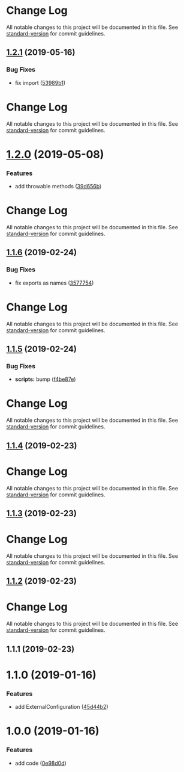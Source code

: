 # Change Log

All notable changes to this project will be documented in this file. See [standard-version](https://github.com/conventional-changelog/standard-version) for commit guidelines.

## [1.2.1](https://github.com/solid-soda/config/compare/v1.2.0...v1.2.1) (2019-05-16)


### Bug Fixes

* fix import ([53989b1](https://github.com/solid-soda/config/commit/53989b1))



# Change Log

All notable changes to this project will be documented in this file. See [standard-version](https://github.com/conventional-changelog/standard-version) for commit guidelines.

# [1.2.0](https://github.com/solid-soda/config/compare/v1.1.6...v1.2.0) (2019-05-08)


### Features

* add throwable methods ([39d656b](https://github.com/solid-soda/config/commit/39d656b))



# Change Log

All notable changes to this project will be documented in this file. See [standard-version](https://github.com/conventional-changelog/standard-version) for commit guidelines.

## [1.1.6](https://github.com/solid-soda/config/compare/v1.1.5...v1.1.6) (2019-02-24)


### Bug Fixes

* fix exports as names ([3577754](https://github.com/solid-soda/config/commit/3577754))



# Change Log

All notable changes to this project will be documented in this file. See [standard-version](https://github.com/conventional-changelog/standard-version) for commit guidelines.

## [1.1.5](https://github.com/solid-soda/config/compare/v1.1.4...v1.1.5) (2019-02-24)


### Bug Fixes

* **scripts:** bump ([f4be87e](https://github.com/solid-soda/config/commit/f4be87e))



# Change Log

All notable changes to this project will be documented in this file. See [standard-version](https://github.com/conventional-changelog/standard-version) for commit guidelines.

## [1.1.4](https://github.com/solid-soda/config/compare/v1.1.3...v1.1.4) (2019-02-23)



# Change Log

All notable changes to this project will be documented in this file. See [standard-version](https://github.com/conventional-changelog/standard-version) for commit guidelines.

## [1.1.3](https://github.com/solid-soda/config/compare/v1.1.2...v1.1.3) (2019-02-23)



# Change Log

All notable changes to this project will be documented in this file. See [standard-version](https://github.com/conventional-changelog/standard-version) for commit guidelines.

## [1.1.2](https://github.com/solid-soda/config/compare/v1.1.1...v1.1.2) (2019-02-23)



# Change Log

All notable changes to this project will be documented in this file. See [standard-version](https://github.com/conventional-changelog/standard-version) for commit guidelines.

## 1.1.1 (2019-02-23)



# 1.1.0 (2019-01-16)


### Features

* add ExternalConfiguration ([45d44b2](https://github.com/solid-soda/config/commit/45d44b2))



# 1.0.0 (2019-01-16)


### Features

* add code ([0e98d0d](https://github.com/solid-soda/config/commit/0e98d0d))
